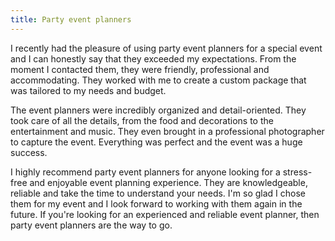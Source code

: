 ```yaml
---
title: Party event planners
---
```


I recently had the pleasure of using party event planners for a special event and I can honestly say that they exceeded my expectations. From the moment I contacted them, they were friendly, professional and accommodating. They worked with me to create a custom package that was tailored to my needs and budget.

The event planners were incredibly organized and detail-oriented. They took care of all the details, from the food and decorations to the entertainment and music. They even brought in a professional photographer to capture the event. Everything was perfect and the event was a huge success.

I highly recommend party event planners for anyone looking for a stress-free and enjoyable event planning experience. They are knowledgeable, reliable and take the time to understand your needs. I'm so glad I chose them for my event and I look forward to working with them again in the future. If you're looking for an experienced and reliable event planner, then party event planners are the way to go.